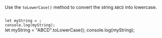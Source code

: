 Use the `toLowerCase()` method to convert the string `ABCD` into lowercase.

<Editor lang="javascript" type="exercise">
<code>
let myString = ;
console.log(myString);
</code>

<solution>
let myString = "ABCD".toLowerCase();
console.log(myString);
</solution>
</Editor>